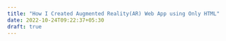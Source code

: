 ```yaml
---
title: "How I Created Augmented Reality(AR) Web App using Only HTML"
date: 2022-10-24T09:22:37+05:30
draft: true
---
```


